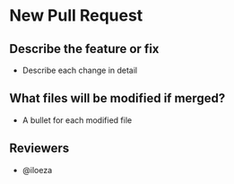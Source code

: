 # New Pull Request
## Describe the feature or fix
- Describe each change in detail

## What files will be modified if merged?
- A bullet for each modified file

## Reviewers
- @iloeza
